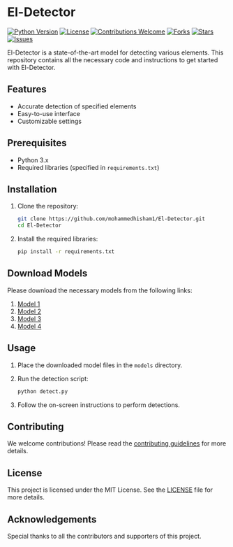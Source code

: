 # El-Detector

[![Python Version](https://img.shields.io/badge/python-3.x-blue.svg)](https://www.python.org/)
[![License](https://img.shields.io/badge/license-MIT-green.svg)](https://github.com/mohammedhisham1/El-Detector/blob/main/LICENSE)
[![Contributions Welcome](https://img.shields.io/badge/contributions-welcome-brightgreen.svg)](CONTRIBUTING.md)
[![Forks](https://img.shields.io/github/forks/mohammedhisham1/El-Detector.svg)](https://github.com/mohammedhisham1/El-Detector/network/members)
[![Stars](https://img.shields.io/github/stars/mohammedhisham1/El-Detector.svg)](https://github.com/mohammedhisham1/El-Detector/stargazers)
[![Issues](https://img.shields.io/github/issues/mohammedhisham1/El-Detector.svg)](https://github.com/mohammedhisham1/El-Detector/issues)

El-Detector is a state-of-the-art model for detecting various elements. This repository contains all the necessary code and instructions to get started with El-Detector.

## Features

- Accurate detection of specified elements
- Easy-to-use interface
- Customizable settings

## Prerequisites

- Python 3.x
- Required libraries (specified in `requirements.txt`)

## Installation

1. Clone the repository:
    ```bash
    git clone https://github.com/mohammedhisham1/El-Detector.git
    cd El-Detector
    ```

2. Install the required libraries:
    ```bash
    pip install -r requirements.txt
    ```

## Download Models

Please download the necessary models from the following links:

1. [Model 1](https://drive.google.com/file/d/1W5171aT-1rYwK2iQyKGF0C2kT1UPjq11/view)
2. [Model 2](https://drive.google.com/file/d/1e85Y1bhvPc9yjwKq-lSIewHIRgCDa4YS/view)
3. [Model 3](https://drive.google.com/file/d/1D1nvw715Yp_yK6XYYPfUxnxygfPEEK2k/view)
4. [Model 4](https://drive.google.com/file/d/1FzWmCNISoWwGJbdNM65frDJi4QVs_-g1/view)

## Usage

1. Place the downloaded model files in the `models` directory.

2. Run the detection script:
    ```bash
    python detect.py
    ```

3. Follow the on-screen instructions to perform detections.

## Contributing

We welcome contributions! Please read the [contributing guidelines](CONTRIBUTING.md) for more details.

## License

This project is licensed under the MIT License. See the [LICENSE](LICENSE) file for more details.

## Acknowledgements

Special thanks to all the contributors and supporters of this project.

